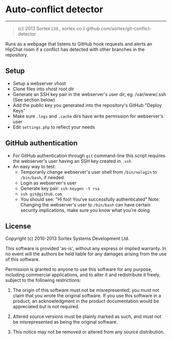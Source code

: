 # Auto-conflict detector
----
> (c) 2013 Sortex Ltd., sortex.co.il
> github.com/sortex/git-conflict-detector

Runs as a webpage that listens to GitHub hook requests and alerts an HipChat room if a conflict has detected with other branches in the repository.

## Setup

  - Setup a webserver vhost
  - Clone files into vhost root dir
  - Generate an SSH key pair in the webserver's user dir, eg. /var/www/.ssh (See section below)
  - Add the public key you generated into the repository's GitHub "Deploy Keys"
  - Make sure `.logs` and `.cache` dirs have write permission for webserver's user
  - Edit `settings.php` to reflect your needs

## GitHub authentication

  - For GitHub authentication through `git` command-line this script requires the webserver's user having an SSH key created in `.ssh`
  - An easy way to test:
    - Temporarily change webserver's user shell from `/bin/nologin` to `/bin/bash`, if needed
    - Login as webserver's user
    - Generate key pair: `ssh-keygen -t rsa`
    - `ssh git@github.com`
    - You should see: "Hi foo! You've successfully authenticated"
    Note: Changing the webserver's user to `/bin/bash` can have certain security implications, make sure you know what you're doing

## License

Copyright (c) 2010-2013 Sortex Systems Development Ltd.

This software is provided 'as-is', without any express or implied
warranty. In no event will the authors be held liable for any damages
arising from the use of this software.

Permission is granted to anyone to use this software for any purpose,
including commercial applications, and to alter it and redistribute it
freely, subject to the following restrictions:

   1. The origin of this software must not be misrepresented; you must not
   claim that you wrote the original software. If you use this software
   in a product, an acknowledgment in the product documentation would be
   appreciated but is not required.

   2. Altered source versions must be plainly marked as such, and must not be
   misrepresented as being the original software.

   3. This notice may not be removed or altered from any source
   distribution.

